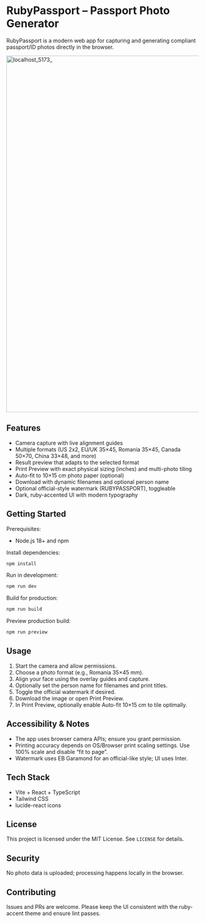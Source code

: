 # RubyPassport – Passport Photo Generator

RubyPassport is a modern web app for capturing and generating compliant passport/ID photos directly in the browser.

<img width="1920" height="934" alt="localhost_5173_" src="https://github.com/user-attachments/assets/26da9a93-dec3-441d-a469-e7a48624019d" />

## Features

- Camera capture with live alignment guides
- Multiple formats (US 2x2, EU/UK 35×45, Romania 35×45, Canada 50×70, China 33×48, and more)
- Result preview that adapts to the selected format
- Print Preview with exact physical sizing (inches) and multi-photo tiling
- Auto-fit to 10×15 cm photo paper (optional)
- Download with dynamic filenames and optional person name
- Optional official-style watermark (RUBYPASSPORT), toggleable
- Dark, ruby-accented UI with modern typography

## Getting Started

Prerequisites:
- Node.js 18+ and npm

Install dependencies:
```bash
npm install
```

Run in development:
```bash
npm run dev
```

Build for production:
```bash
npm run build
```

Preview production build:
```bash
npm run preview
```

## Usage

1. Start the camera and allow permissions.
2. Choose a photo format (e.g., Romania 35×45 mm).
3. Align your face using the overlay guides and capture.
4. Optionally set the person name for filenames and print titles.
5. Toggle the official watermark if desired.
6. Download the image or open Print Preview.
7. In Print Preview, optionally enable Auto-fit 10×15 cm to tile optimally.

## Accessibility & Notes

- The app uses browser camera APIs; ensure you grant permission.
- Printing accuracy depends on OS/Browser print scaling settings. Use 100% scale and disable “fit to page”.
- Watermark uses EB Garamond for an official-like style; UI uses Inter.

## Tech Stack

- Vite + React + TypeScript
- Tailwind CSS
- lucide-react icons

## License

This project is licensed under the MIT License. See `LICENSE` for details.

## Security

No photo data is uploaded; processing happens locally in the browser.

## Contributing

Issues and PRs are welcome. Please keep the UI consistent with the ruby-accent theme and ensure lint passes.
